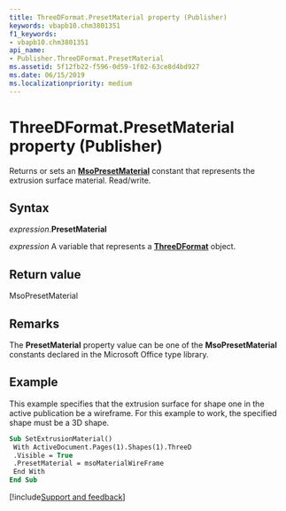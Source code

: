 ```yaml
---
title: ThreeDFormat.PresetMaterial property (Publisher)
keywords: vbapb10.chm3801351
f1_keywords:
- vbapb10.chm3801351
api_name:
- Publisher.ThreeDFormat.PresetMaterial
ms.assetid: 5f12fb22-f596-0d59-1f02-63ce8d4bd927
ms.date: 06/15/2019
ms.localizationpriority: medium
---
```



# ThreeDFormat.PresetMaterial property (Publisher)

Returns or sets an **[MsoPresetMaterial](Office.MsoPresetMaterial.md)** constant that represents the extrusion surface material. Read/write.


## Syntax

_expression_.**PresetMaterial**

_expression_ A variable that represents a **[ThreeDFormat](Publisher.ThreeDFormat.md)** object.


## Return value

MsoPresetMaterial


## Remarks

The **PresetMaterial** property value can be one of the **MsoPresetMaterial** constants declared in the Microsoft Office type library.


## Example

This example specifies that the extrusion surface for shape one in the active publication be a wireframe. For this example to work, the specified shape must be a 3D shape.

```vb
Sub SetExtrusionMaterial() 
 With ActiveDocument.Pages(1).Shapes(1).ThreeD 
 .Visible = True 
 .PresetMaterial = msoMaterialWireFrame 
 End With 
End Sub
```

[!include[Support and feedback](~/includes/feedback-boilerplate.md)]